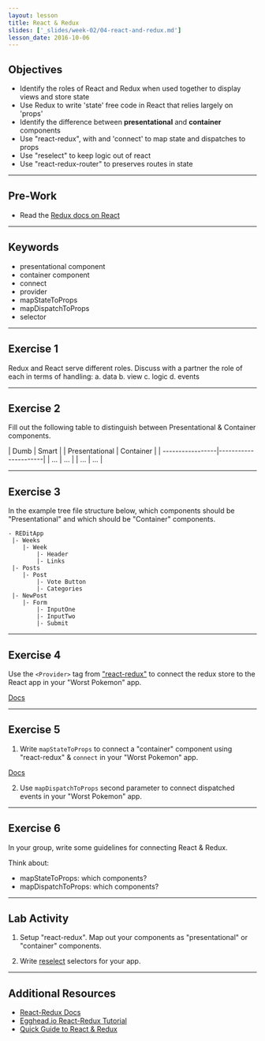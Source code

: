 ```yaml
---
layout: lesson
title: React & Redux
slides: ['_slides/week-02/04-react-and-redux.md']
lesson_date: 2016-10-06
---
```


## Objectives

- Identify the roles of React and Redux when used together to display views and store state
- Use Redux to write 'state' free code in React that relies largely on 'props'
- Identify the difference between **presentational** and **container** components
- Use "react-redux", with <Provider> and 'connect' to map state and dispatches to props
- Use "reselect" to keep logic out of react
- Use "react-redux-router" to preserves routes in state

---

## Pre-Work

- Read the [Redux docs on React](http://redux.js.org/docs/basics/UsageWithReact.html)

---

## Keywords

- presentational component
- container component
- connect
- provider
- mapStateToProps
- mapDispatchToProps
- selector

---

## Exercise 1

Redux and React serve different roles. Discuss with a partner the role of each in terms of handling:
  a. data
  b. view
  c. logic
  d. events

---

## Exercise 2

Fill out the following table to distinguish between Presentational & Container components.

| Dumb             | Smart                |
| Presentational   | Container            |
| -----------------|----------------------|
| ...              | ...                  |
| ...              | ...                  |

---

## Exercise 3

In the example tree file structure below, which components should be "Presentational" and which should be "Container" components.

```
- REDitApp
 |- Weeks
    |- Week
        |- Header
        |- Links
 |- Posts
    |- Post
        |- Vote Button
        |- Categories
 |- NewPost
    |- Form
        |- InputOne
        |- InputTwo
        |- Submit
```

---

## Exercise 4

Use the `<Provider>` tag from ["react-redux"](https://github.com/reactjs/react-redux) to connect the redux store to the React app in your "Worst Pokemon" app.

[Docs](https://github.com/reactjs/react-redux/blob/master/docs/api.md#provider-store)

---

## Exercise 5

1. Write `mapStateToProps` to connect a "container" component using "react-redux" & `connect` in your "Worst Pokemon" app.

[Docs](https://github.com/reactjs/react-redux/blob/master/docs/api.md#connectmapstatetoprops-mapdispatchtoprops-mergeprops-options)

2. Use `mapDispatchToProps` second parameter to connect dispatched events in your "Worst Pokemon" app.

---

## Exercise 6

In your group, write some guidelines for connecting React & Redux.

Think about:
- mapStateToProps: which components?
- mapDispatchToProps: which components?

---

## Lab Activity

1. Setup "react-redux". Map out your components as "presentational" or "container" components.

2. Write [reselect](https://github.com/reactjs/reselect) selectors for your app.

---

## Additional Resources

- [React-Redux Docs](https://github.com/reactjs/react-redux)
- [Egghead.io React-Redux Tutorial](https://egghead.io/courses/building-react-applications-with-idiomatic-redux)
- [Quick Guide to React & Redux](https://www.reax.io/blog/2016/07/07/quick-guide-to-react-and-redux/)